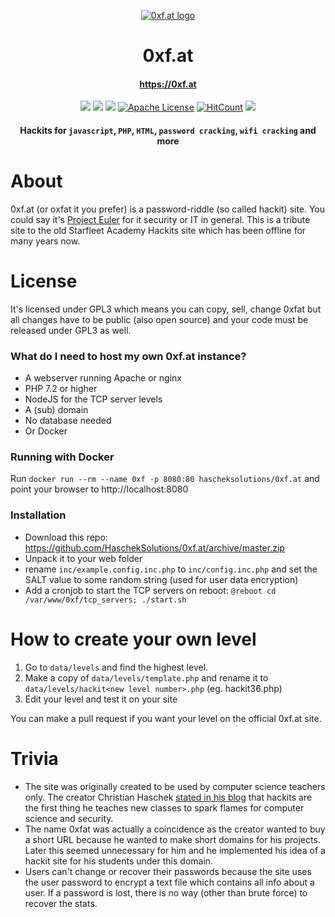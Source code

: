 <p align="center">
  <a href="" rel="noopener">
 <img src="https://raw.githubusercontent.com/HaschekSolutions/0xf.at/master/css/imgs/logo.png" alt="0xf.at logo"></a>
</p>

<h1 align="center">0xf.at</h1>


<h4 align="center"><a href="https://0xf.at">https://0xf.at</a></h4>

<div align="center">
 
  
![](https://img.shields.io/badge/php-7.3%2B-brightgreen.svg)
[![](https://img.shields.io/docker/pulls/hascheksolutions/0xf.at?color=brightgreen)](https://hub.docker.com/r/hascheksolutions/0xf.at)
[![](https://img.shields.io/docker/cloud/build/hascheksolutions/0xf.at?color=brightgreen)](https://hub.docker.com/r/hascheksolutions/0xf.at/builds)
[![Apache License](https://img.shields.io/badge/license-Apache-brightgreen.svg?style=flat)](https://github.com/HaschekSolutions/0xf.at/blob/master/LICENSE)
[![HitCount](http://hits.dwyl.io/HaschekSolutions/0xf.at.svg)](http://hits.dwyl.io/HaschekSolutions/0xf.at)
[![](https://img.shields.io/github/stars/HaschekSolutions/0xf.at.svg?label=Stars&style=social)](https://github.com/HaschekSolutions/0xf.at)

#### Hackits for `javascript`, `PHP`, `HTML`, `password cracking`, `wifi cracking` and more

</div>

# About
0xf.at (or oxfat it you prefer) is a password-riddle (so called hackit) site. You could say it's [Project Euler](https://projecteuler.net/) for it security or IT in general.
This is a tribute site to the old Starfleet Academy Hackits site which has been offline for many years now.


# License
It's licensed under GPL3 which means you can copy, sell, change 0xfat but all changes have to be public (also open source) and your code must be released under GPL3 as well.

### What do I need to host my own 0xf.at instance?
- A webserver running Apache or nginx
- PHP 7.2 or higher
- NodeJS for the TCP server levels
- A (sub) domain
- No database needed
- Or Docker

### Running with Docker

Run `docker run --rm --name 0xf -p 8080:80 hascheksolutions/0xf.at` and point your browser to http://localhost:8080


### Installation
- Download this repo: https://github.com/HaschekSolutions/0xf.at/archive/master.zip
- Unpack it to your web folder
- rename ```inc/example.config.inc.php``` to ```inc/config.inc.php``` and set the SALT value to some random string (used for user data encryption)
- Add a cronjob to start the TCP servers on reboot: ```@reboot cd /var/www/0xf/tcp_servers; ./start.sh```


# How to create your own level

1. Go to ```data/levels``` and find the highest level.
2. Make a copy of ```data/levels/template.php``` and rename it to ```data/levels/hackit<new level number>.php``` (eg. hackit36.php)
3. Edit your level and test it on your site

You can make a pull request if you want your level on the official 0xf.at site.

# Trivia
- The site was originally created to be used by computer science teachers only. The creator Christian Haschek [stated in his blog](http://blog.haschek.at/post/f7e62) that hackits are the first thing he teaches new classes to spark flames for computer science and security.
- The name 0xfat was actually a coincidence as the creator wanted to buy a short URL because he wanted to make short domains for his projects. Later this seemed unnecessary for him and he implemented his idea of a hackit site for his students under this domain.
- Users can't change or recover their passwords because the site uses the user password to encrypt a text file which contains all info about a user. If a password is lost, there is no way (other than brute force) to recover the stats.